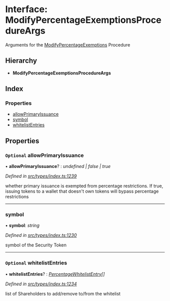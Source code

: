 # Interface: ModifyPercentageExemptionsProcedureArgs

Arguments for the [ModifyPercentageExemptions](../enums/_types_index_.proceduretype.md#modifypercentageexemptions) Procedure

## Hierarchy

* **ModifyPercentageExemptionsProcedureArgs**

## Index

### Properties

* [allowPrimaryIssuance](_types_index_.modifypercentageexemptionsprocedureargs.md#optional-allowprimaryissuance)
* [symbol](_types_index_.modifypercentageexemptionsprocedureargs.md#symbol)
* [whitelistEntries](_types_index_.modifypercentageexemptionsprocedureargs.md#optional-whitelistentries)

## Properties

### `Optional` allowPrimaryIssuance

• **allowPrimaryIssuance**? : *undefined | false | true*

*Defined in [src/types/index.ts:1239](https://github.com/PolymathNetwork/polymath-sdk/blob/fb8c7c9/src/types/index.ts#L1239)*

whether primary issuance is exempted from percentage restrictions.
If true, issuing tokens to a wallet that doesn't own tokens will bypass percentage restrictions

___

###  symbol

• **symbol**: *string*

*Defined in [src/types/index.ts:1230](https://github.com/PolymathNetwork/polymath-sdk/blob/fb8c7c9/src/types/index.ts#L1230)*

symbol of the Security Token

___

### `Optional` whitelistEntries

• **whitelistEntries**? : *[PercentageWhitelistEntry](_types_index_.percentagewhitelistentry.md)[]*

*Defined in [src/types/index.ts:1234](https://github.com/PolymathNetwork/polymath-sdk/blob/fb8c7c9/src/types/index.ts#L1234)*

list of Shareholders to add/remove to/from the whitelist

